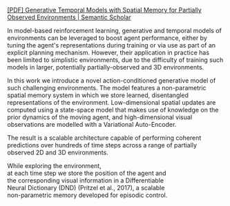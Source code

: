 [[PDF] Generative Temporal Models with Spatial Memory for Partially Observed Environments | Semantic Scholar](https://www.semanticscholar.org/paper/Generative-Temporal-Models-with-Spatial-Memory-for-Fraccaro-Rezende/1c44b632bcd6494f4cfc41c70ed53d93f72473cc)

In model-based reinforcement learning, generative and temporal models of environments can be leveraged to boost agent performance, either by tuning the agent's representations during training or via use as part of an explicit planning mechanism. However, their application in practice has been limited to simplistic environments, due to the difficulty of training such models in larger, potentially partially-observed and 3D environments. 

In this work we introduce a novel action-conditioned generative model of such challenging environments. The model features a non-parametric spatial memory system in which we store learned, disentangled representations of the environment. Low-dimensional spatial updates are computed using a state-space model that makes use of knowledge on the prior dynamics of the moving agent, and high-dimensional visual observations are modelled with a Variational Auto-Encoder. 

The result is a scalable architecture capable of performing coherent predictions over hundreds of time steps across a range of partially observed 2D and 3D environments.


While exploring the environment,  
at each time step we store the position of the agent and  
the corresponding visual information in a Differentiable  
Neural Dictionary (DND) (Pritzel et al., 2017), a scalable  
non-parametric memory developed for episodic control.